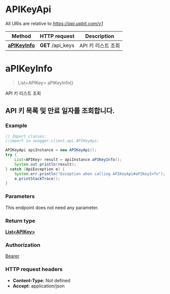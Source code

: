 # APIKeyApi

All URIs are relative to *https://api.upbit.com/v1*

Method | HTTP request | Description
------------- | ------------- | -------------
[**aPIKeyInfo**](APIKeyApi.md#aPIKeyInfo) | **GET** /api_keys | API 키 리스트 조회


<a name="aPIKeyInfo"></a>
# **aPIKeyInfo**
> List&lt;APIKey&gt; aPIKeyInfo()

API 키 리스트 조회

## API 키 목록 및 만료 일자를 조회합니다. 

### Example
```java
// Import classes:
//import io.swagger.client.api.APIKeyApi;

APIKeyApi apiInstance = new APIKeyApi();
try {
    List<APIKey> result = apiInstance.aPIKeyInfo();
    System.out.println(result);
} catch (ApiException e) {
    System.err.println("Exception when calling APIKeyApi#aPIKeyInfo");
    e.printStackTrace();
}
```

### Parameters
This endpoint does not need any parameter.

### Return type

[**List&lt;APIKey&gt;**](APIKey.md)

### Authorization

[Bearer](../README.md#Bearer)

### HTTP request headers

 - **Content-Type**: Not defined
 - **Accept**: application/json


